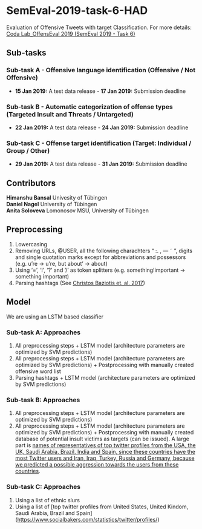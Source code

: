 # SemEval-2019-task-6-HAD
Evaluation of Offensive Tweets with target Classification. For more details: [Coda Lab_OffensEval 2019 (SemEval 2019 - Task 6)](https://competitions.codalab.org/competitions/20011)

## Sub-tasks

### Sub-task A - Offensive language identification (Offensive / Not Offensive) <br/>
 - **15 Jan 2019:** A test data release - **17 Jan 2019:** Submission deadline <br/>
### Sub-task B - Automatic categorization of offense types (Targeted Insult and Threats / Untargeted) <br/> 
- **22 Jan 2019:** A test data release - **24 Jan 2019:** Submission deadline <br/>
### Sub-task C - Offense target identification (Target: Individual / Group / Other)<br/>
 - **29 Jan 2019:** A test data release - **31 Jan 2019:** Submission deadline  <br/>

## Contributors 
**Himanshu Bansal** Univesity of Tübingen <br/>
**Daniel Nagel** University of Tübingen <br/>
**Anita Soloveva**  Lomonosov MSU, University of Tübingen <br/>

## Preprocessing
1. Lowercasing <br/>
2. Removing URLs, @USER, all the following charachters  “ :. , — ˜ ”, digits and single quotation marks except for abbreviations and possessors (e.g. u’re → u’re, but about’ → about) <br/>
3. Using ‘=’, ‘!’, ‘?’ and ‘/’ as token splitters  (e.g. something!important → something important) <br/>
4. Parsing hashtags (See [Christos Baziotis et. al. 2017](https://github.com/cbaziotis/ekphrasis))<br/>

## Model
We are using an LSTM based classifier
### Sub-task A: Approaches
1. All preprocessing steps + LSTM model (architecture parameters are optimized by SVM predictions)  <br/>
2. All preprocessing steps + LSTM model (architecture parameters are optimized by SVM predictions)  + Postprocessing with manually created offensive word list <br/>
3. Parsing hashtags + LSTM model (architecture parameters are optimized by SVM predictions)
### Sub-task B: Approaches
1.  All preprocessing steps + LSTM model (architecture parameters are optimized by SVM predictions) <br/>
2. All preprocessing steps + LSTM model (architecture parameters are optimized by SVM predictions)  + Postprocessing with manually created  database of potential insult victims as targets (can be issued). A large part is [names of representatives of top twitter profiles from the USA, the UK, Saudi Arabia, Brazil, India and Spain, since these countries have the most Twitter users and Iran, Iraq, Turkey, Russia and Germany, because we predicted a possible aggression towards the users from these countries](https://www.socialbakers.com/statistics/twitter/profiles/).

### Sub-task C: Approaches
1. Using a list of ethnic slurs
2. Using a list of [top twitter profiles from United States, United Kindom, Saudi Arabia, Brazil and Spain] (https://www.socialbakers.com/statistics/twitter/profiles/)


